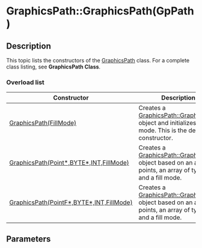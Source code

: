 # GraphicsPath::GraphicsPath(GpPath)

## Description

This topic lists the constructors of the
[GraphicsPath](https://learn.microsoft.com/windows/desktop/api/gdipluspath/nl-gdipluspath-graphicspath) class. For a complete class listing, see **GraphicsPath Class**.

### Overload list

| Constructor | Description |
| --- | --- |
| [GraphicsPath(FillMode)](https://learn.microsoft.com/windows/desktop/api/gdipluspath/nf-gdipluspath-graphicspath-graphicspath(infillmode)) | Creates a [GraphicsPath::GraphicsPath](https://learn.microsoft.com/windows/desktop/api/gdipluspath/nf-gdipluspath-graphicspath-graphicspath(infillmode)) object and initializes the fill mode. This is the default constructor. |
| [GraphicsPath(Point*,BYTE*,INT,FillMode)](https://learn.microsoft.com/previous-versions/ms535629(v=vs.85)) | Creates a [GraphicsPath::GraphicsPath](https://learn.microsoft.com/previous-versions/ms535629(v=vs.85)) object based on an array of points, an array of types, and a fill mode. |
| [GraphicsPath(PointF*,BYTE*,INT,FillMode)](https://learn.microsoft.com/previous-versions/ms535631(v=vs.85)) | Creates a [GraphicsPath::GraphicsPath](https://learn.microsoft.com/previous-versions/ms535631(v=vs.85)) object based on an array of points, an array of types, and a fill mode. |

## Parameters